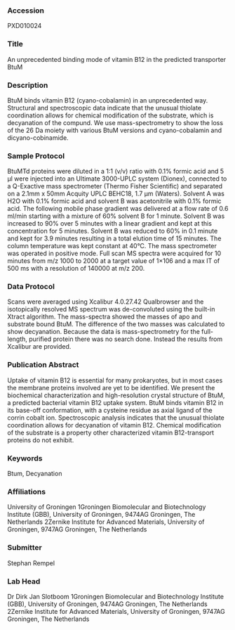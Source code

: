 ### Accession
PXD010024

### Title
An unprecedented binding mode of vitamin B12 in the predicted transporter BtuM

### Description
BtuM binds vitamin B12 (cyano-cobalamin) in an unprecedented way. Structural and spectroscopic data indicate that the unusual thiolate coordination allows for chemical modification of the substrate, which is decyanation of the compund. We use mass-spectrometry to show the loss of the 26 Da moiety with various BtuM versions and cyano-cobalamin and dicyano-cobinamide.

### Sample Protocol
BtuMTd proteins were diluted in a 1:1 (v/v) ratio with 0.1% formic acid and 5 μl were injected into an Ultimate 3000-UPLC system (Dionex), connected to a Q-Exactive mass spectrometer (Thermo Fisher Scientific) and separated on a 2.1mm x 50mm Acquity UPLC BEHC18, 1.7 μm (Waters). Solvent A was H2O with 0.1% formic acid and solvent B was acetonitrile with 0.1% formic acid. The following mobile phase gradient was delivered at a flow rate of 0.6 ml/min starting with a mixture of 60% solvent B for 1 minute. Solvent B was increased to 90% over 5 minutes with a linear gradient and kept at this concentration for 5 minutes. Solvent B was reduced to 60% in 0.1 minute and kept for 3.9 minutes resulting in a total elution time of 15 minutes. The column temperature was kept constant at 40°C. The mass spectrometer was operated in positive mode. Full scan MS spectra were acquired for 10 minutes from m/z 1000 to 2000 at a target value of 1×106 and a max IT of 500 ms with a resolution of 140000 at m/z 200.

### Data Protocol
Scans were averaged using Xcalibur 4.0.27.42 Qualbrowser and the isotopically resolved MS spectrum was de-convoluted using the built-in Xtract algorithm. The mass-spectra showed the masses of apo and substrate bound BtuM. The difference of the two masses was calculated to show decyanation.  Because the data is mass-spectrometry for the full-length, purified protein there was no search done. Instead the results from Xcalibur are provided.

### Publication Abstract
Uptake of vitamin B12 is essential for many prokaryotes, but in most cases the membrane proteins involved are yet to be identified. We present the biochemical characterization and high-resolution crystal structure of BtuM, a predicted bacterial vitamin B12 uptake system. BtuM binds vitamin B12 in its base-off conformation, with a cysteine residue as axial ligand of the corrin cobalt ion. Spectroscopic analysis indicates that the unusual thiolate coordination allows for decyanation of vitamin B12. Chemical modification of the substrate is a property other characterized vitamin B12-transport proteins do not exhibit.

### Keywords
Btum, Decyanation

### Affiliations
University of Groningen
1Groningen Biomolecular and Biotechnology Institute (GBB), University of Groningen, 9474AG Groningen, The Netherlands 2Zernike Institute for Advanced Materials, University of Groningen, 9747AG Groningen, The Netherlands

### Submitter
Stephan Rempel

### Lab Head
Dr Dirk Jan Slotboom
1Groningen Biomolecular and Biotechnology Institute (GBB), University of Groningen, 9474AG Groningen, The Netherlands 2Zernike Institute for Advanced Materials, University of Groningen, 9747AG Groningen, The Netherlands


